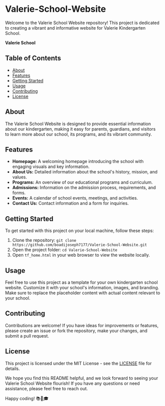 # Valerie-School-Website

Welcome to the Valerie School Website repository! This project is dedicated to creating a vibrant and informative website for Valerie Kindergarten School.

**Valerie School**

## Table of Contents
- [About](#about)
- [Features](#features)
- [Getting Started](#getting-started)
- [Usage](#usage)
- [Contributing](#contributing)
- [License](#license)

## About
The Valerie School Website is designed to provide essential information about our kindergarten, making it easy for parents, guardians, and visitors to learn more about our school, its programs, and its vibrant community.

## Features
- **Homepage:** A welcoming homepage introducing the school with engaging visuals and key information.
- **About Us:** Detailed information about the school's history, mission, and values.
- **Programs:** An overview of our educational programs and curriculum.
- **Admissions:** Information on the admission process, requirements, and forms.
- **Events:** A calendar of school events, meetings, and activities.
- **Contact Us:** Contact information and a form for inquiries.

## Getting Started
To get started with this project on your local machine, follow these steps:

1. Clone the repository: `git clone https://github.com/boadijoseph7177/Valerie-School-Website.git`
2. Open the project folder: `cd Valerie-School-Website`
3. Open `tf_home.html` in your web browser to view the website locally.

## Usage
Feel free to use this project as a template for your own kindergarten school website. Customize it with your school's information, images, and branding. Make sure to replace the placeholder content with actual content relevant to your school.

## Contributing
Contributions are welcome! If you have ideas for improvements or features, please create an issue or fork the repository, make your changes, and submit a pull request.

## License
This project is licensed under the MIT License - see the [LICENSE](LICENSE) file for details.

We hope you find this README helpful, and we look forward to seeing your Valerie School Website flourish! If you have any questions or need assistance, please feel free to reach out.

Happy coding! 📚🍎🎓

